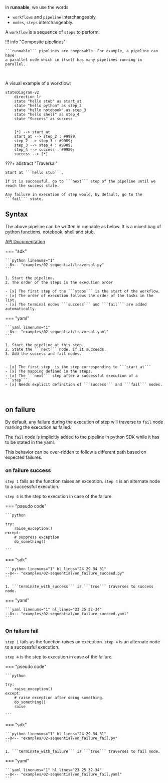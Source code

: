 
In **runnable**, we use the words

- ```workflows``` and ```pipeline``` interchangeably.
- ```nodes```, ```steps``` interchangeably.

A ```workflow``` is a sequence of ```steps``` to perform.


!!! info "Composite pipelines"


    ```runnable``` pipelines are composable. For example, a pipeline can have
    a parallel node which in itself has many pipelines running in parallel.

<br>


A visual example of a workflow:

```mermaid
stateDiagram-v2
    direction lr
    state "hello stub" as start_at
    state "hello python" as step_2
    state "hello notebook" as step_3
    state "hello shell" as step_4
    state "Success" as success


    [*] --> start_at
    start_at --> step_2 : #9989;
    step_2 --> step_3 : #9989;
    step_3 --> step_4 : #9989;
    step_4 --> success : #9989;
    success --> [*]
```

???+ abstract "Traversal"

    Start at ```hello stub```.

    If it is successful, go to ```next``` step of the pipeline until we reach the success state.

    Any failure in execution of step would, by default, go to the ```fail``` state.



## Syntax

The above pipeline can be written in runnable as below. It is a mixed bag of
[python functions](task.md/#python-functions), [notebook](task.md/#notebook), [shell](task.md/#shell)
and [stub](task.md/#stub).

[API Documentation](../reference.md/#pipeline)


=== "sdk"

    ```python linenums="1"
    --8<-- "examples/02-sequential/traversal.py"
    ```

    1. Start the pipeline.
    2. The order of the steps is the execution order

    - [x] The first step of the ```steps``` is the start of the workflow.
    - [x] The order of execution follows the order of the tasks in the list.
    - [x] The terminal nodes ```success``` and ```fail``` are added automatically.


=== "yaml"

    ```yaml linenums="1"
    --8<-- "examples/02-sequential/traversal.yaml"
    ```

    1. Start the pipeline at this step.
    2. State the ```next``` node, if it succeeds.
    3. Add the success and fail nodes.


    - [x] The first step  is the step corresponding to ```start_at```
    - [x] The mapping defined in the steps.
    - [x] The ```next``` step after a successful execution of a ```step```.
    - [x] Needs explicit definition of ```success``` and ```fail``` nodes.

<br>


## on failure

By default, any failure during the execution of step will traverse to ```fail``` node
marking the execution as failed.

The ```fail``` node is implicitly added to the pipeline in python SDK while it
has to be stated in the yaml.


This behavior can be over-ridden to follow a different path based on expected failures.

### on failure success


```step 1``` fails as the function raises an exception.
```step 4``` is an alternate node to a successful execution.

```step 4``` is the step to execution in case of the failure.

=== "pseudo code"

    ```python

    try:
        raise_exception()
    except:
        # suppress exception
        do_something()

    ```

=== "sdk"

    ```python linenums="1" hl_lines="24 29 34 31"
    --8<-- "examples/02-sequential/on_failure_succeed.py"
    ```

    1. ```terminate_with_success``` is ```true``` traverses to success node.


=== "yaml"

    ```yaml linenums="1" hl_lines="23 25 32-34"
    --8<-- "examples/02-sequential/on_failure_succeed.yaml"
    ```


### On failure fail

```step 1``` fails as the function raises an exception.
```step 4``` is an alternate node to a successful execution.

```step 4``` is the step to execution in case of the failure.

=== "pseudo code"

    ```python

    try:
        raise_exception()
    except:
        # raise exception after doing something.
        do_something()
        raise

    ```

=== "sdk"

    ```python linenums="1" hl_lines="24 29 34 31"
    --8<-- "examples/02-sequential/on_failure_fail.py"
    ```

    1. ```terminate_with_failure``` is ```true``` traverses to fail node.


=== "yaml"

    ```yaml linenums="1" hl_lines="23 25 32-34"
    --8<-- "examples/02-sequential/on_failure_fail.yaml"
    ```
